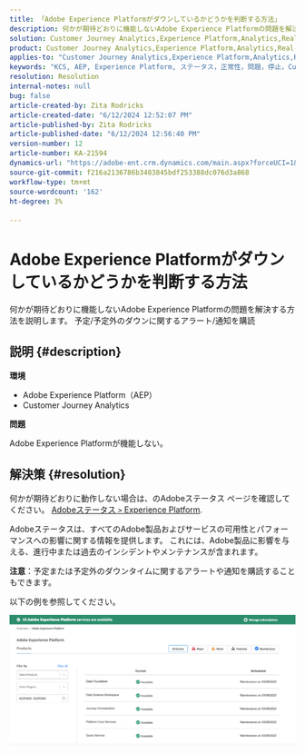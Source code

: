 ```yaml
---
title: 「Adobe Experience Platformがダウンしているかどうかを判断する方法」
description: 何かが期待どおりに機能しないAdobe Experience Platformの問題を解決する方法を説明します。 計画/予定外のダウンに関するアラート/通知の配信を登録」
solution: Customer Journey Analytics,Experience Platform,Analytics,Real-Time Customer Data Platform
product: Customer Journey Analytics,Experience Platform,Analytics,Real-Time Customer Data Platform
applies-to: "Customer Journey Analytics,Experience Platform,Analytics,Real-Time Customer Data Platform"
keywords: "KCS, AEP, Experience Platform, ステータス，正常性，問題，停止，Customer Journey Analytics, Experience Platform の停止"
resolution: Resolution
internal-notes: null
bug: false
article-created-by: Zita Rodricks
article-created-date: "6/12/2024 12:52:07 PM"
article-published-by: Zita Rodricks
article-published-date: "6/12/2024 12:56:40 PM"
version-number: 12
article-number: KA-21594
dynamics-url: "https://adobe-ent.crm.dynamics.com/main.aspx?forceUCI=1&pagetype=entityrecord&etn=knowledgearticle&id=9ea15e8e-ba28-ef11-840b-000d3a372703"
source-git-commit: f216a2136786b3483845bdf253388dc076d3a868
workflow-type: tm+mt
source-wordcount: '162'
ht-degree: 3%

---
```


# Adobe Experience Platformがダウンしているかどうかを判断する方法


何かが期待どおりに機能しないAdobe Experience Platformの問題を解決する方法を説明します。 予定/予定外のダウンに関するアラート/通知を購読

## 説明 {#description}


<b>環境</b>

- Adobe Experience Platform（AEP）
- Customer Journey Analytics


<b>問題</b>

Adobe Experience Platformが機能しない。


## 解決策 {#resolution}


何かが期待どおりに動作しない場合は、のAdobeステータス ページを確認してください。 [Adobeステータス `>`  Experience Platform](https://status.adobe.com/cloud/experience_platform#/).

Adobeステータスは、すべてのAdobe製品およびサービスの可用性とパフォーマンスへの影響に関する情報を提供します。 これには、Adobe製品に影響を与える、進行中または過去のインシデントやメンテナンスが含まれます。

<b>注意</b>：予定または予定外のダウンタイムに関するアラートや通知を購読することもできます。

以下の例を参照してください。

![](assets/dc4ebf6a-94b6-ed11-83fe-6045bd006a22.png)
